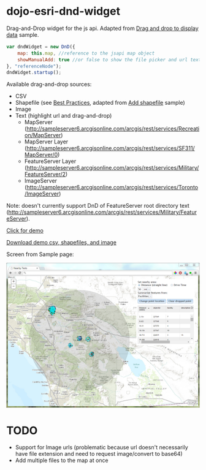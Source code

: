 dojo-esri-dnd-widget
=================
Drag-and-Drop widget for the js api. Adapted from [Drag and drop to display data](https://developers.arcgis.com/javascript/jssamples/exp_dragdrop.html) sample.


```javascript
var dndWidget = new DnD({
	map: this.map, //reference to the jsapi map object
	showManualAdd: true //or false to show the file picker and url textbox
}, "referenceNode");
dndWidget.startup();
```
Available drag-and-drop sources:
- CSV
- Shapefile (see [Best Practices](http://doc.arcgis.com/en/arcgis-online/reference/shapefiles.htm#ESRI_SECTION2_913CE2DFA59845C2926B2842F3AB8D66), adapted from [Add shapefile](https://developers.arcgis.com/javascript/jssamples/portal_addshapefile.html) sample)
- Image
- Text (highlight url and drag-and-drop)
  - MapServer (http://sampleserver6.arcgisonline.com/arcgis/rest/services/Recreation/MapServer)
  - MapServer Layer (http://sampleserver6.arcgisonline.com/arcgis/rest/services/SF311/MapServer/0)
  - FeatureServer Layer (http://sampleserver6.arcgisonline.com/arcgis/rest/services/Military/FeatureServer/2)
  - ImageServer (http://sampleserver6.arcgisonline.com/arcgis/rest/services/Toronto/ImageServer)

Note: doesn't currently support DnD of FeatureServer root directory text (http://sampleserver6.arcgisonline.com/arcgis/rest/services/Military/FeatureServer).


[Click for demo](http://brianbunker.github.com/dojo-esri-dnd-widget)

[Download demo csv, shapefiles, and image](./sampledata)

Screen from Sample page:

![Screenshot](./screenshot.png)


TODO
====
- Support for Image urls (problematic because url doesn't necessarily have file extension and need to request image/convert to base64)
- Add multiple files to the map at once
